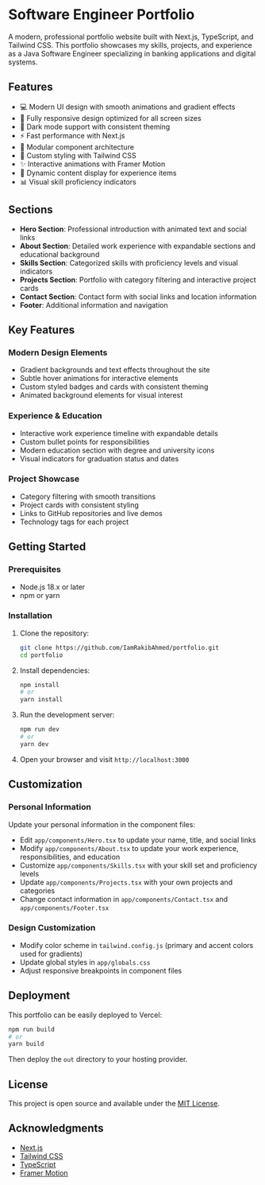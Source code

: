 # Software Engineer Portfolio

A modern, professional portfolio website built with Next.js, TypeScript, and Tailwind CSS. This portfolio showcases my skills, projects, and experience as a Java Software Engineer specializing in banking applications and digital systems.

## Features

- 💻 Modern UI design with smooth animations and gradient effects
- 📱 Fully responsive design optimized for all screen sizes
- 🌙 Dark mode support with consistent theming
- ⚡ Fast performance with Next.js
- 🧩 Modular component architecture
- 🎨 Custom styling with Tailwind CSS
- ✨ Interactive animations with Framer Motion
- 🔄 Dynamic content display for experience items
- 📊 Visual skill proficiency indicators

## Sections

- **Hero Section**: Professional introduction with animated text and social links
- **About Section**: Detailed work experience with expandable sections and educational background
- **Skills Section**: Categorized skills with proficiency levels and visual indicators
- **Projects Section**: Portfolio with category filtering and interactive project cards
- **Contact Section**: Contact form with social links and location information
- **Footer**: Additional information and navigation

## Key Features

### Modern Design Elements
- Gradient backgrounds and text effects throughout the site
- Subtle hover animations for interactive elements
- Custom styled badges and cards with consistent theming
- Animated background elements for visual interest

### Experience & Education
- Interactive work experience timeline with expandable details
- Custom bullet points for responsibilities
- Modern education section with degree and university icons
- Visual indicators for graduation status and dates

### Project Showcase
- Category filtering with smooth transitions
- Project cards with consistent styling
- Links to GitHub repositories and live demos
- Technology tags for each project

## Getting Started

### Prerequisites

- Node.js 18.x or later
- npm or yarn

### Installation

1. Clone the repository:
   ```bash
   git clone https://github.com/IamRakibAhmed/portfolio.git
   cd portfolio
   ```

2. Install dependencies:
   ```bash
   npm install
   # or
   yarn install
   ```

3. Run the development server:
   ```bash
   npm run dev
   # or
   yarn dev
   ```

4. Open your browser and visit `http://localhost:3000`

## Customization

### Personal Information

Update your personal information in the component files:

- Edit `app/components/Hero.tsx` to update your name, title, and social links
- Modify `app/components/About.tsx` to update your work experience, responsibilities, and education
- Customize `app/components/Skills.tsx` with your skill set and proficiency levels
- Update `app/components/Projects.tsx` with your own projects and categories
- Change contact information in `app/components/Contact.tsx` and `app/components/Footer.tsx`

### Design Customization

- Modify color scheme in `tailwind.config.js` (primary and accent colors used for gradients)
- Update global styles in `app/globals.css`
- Adjust responsive breakpoints in component files

## Deployment

This portfolio can be easily deployed to Vercel:

```bash
npm run build
# or
yarn build
```

Then deploy the `out` directory to your hosting provider.

## License

This project is open source and available under the [MIT License](LICENSE).

## Acknowledgments

- [Next.js](https://nextjs.org/)
- [Tailwind CSS](https://tailwindcss.com/)
- [TypeScript](https://www.typescriptlang.org/)
- [Framer Motion](https://www.framer.com/motion/) 